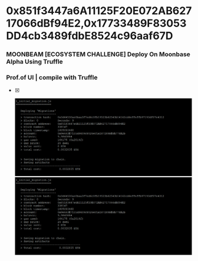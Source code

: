 # 0x851f3447a6A11125F20E072AB62717066dBf94E2,0x17733489F83053DD4cb3489fdbE8524c96aaf67D


### MOONBEAM [ECOSYSTEM CHALLENGE] Deploy On Moonbase Alpha Using Truffle


### Prof.of UI | compile with Truffle
- [x] <p align="center">
    <a>
        <img src="./[ECOSYSTEM CHALLENGE] Deploy On Moonbase Alpha Using Truffle_1.PNG" alt="Awesome-Burgerking"/>
    </a>
    <a>
        <img src="./[ECOSYSTEM CHALLENGE] Deploy On Moonbase Alpha Using Truffle_1.PNG" alt="Awesome-Burgerking"/>
    </a>
</p>

